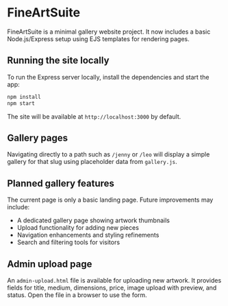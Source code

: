 # FineArtSuite

FineArtSuite is a minimal gallery website project. It now includes a basic Node.js/Express setup using EJS templates for rendering pages.

## Running the site locally

To run the Express server locally, install the dependencies and start the app:

```bash
npm install
npm start
```

The site will be available at `http://localhost:3000` by default.

## Gallery pages

Navigating directly to a path such as `/jenny` or `/leo` will display a simple gallery for that slug using placeholder data from `gallery.js`.

## Planned gallery features

The current page is only a basic landing page. Future improvements may include:

- A dedicated gallery page showing artwork thumbnails
- Upload functionality for adding new pieces
- Navigation enhancements and styling refinements
- Search and filtering tools for visitors

## Admin upload page

An `admin-upload.html` file is available for uploading new artwork. It provides fields for title, medium, dimensions, price, image upload with preview, and status. Open the file in a browser to use the form.
